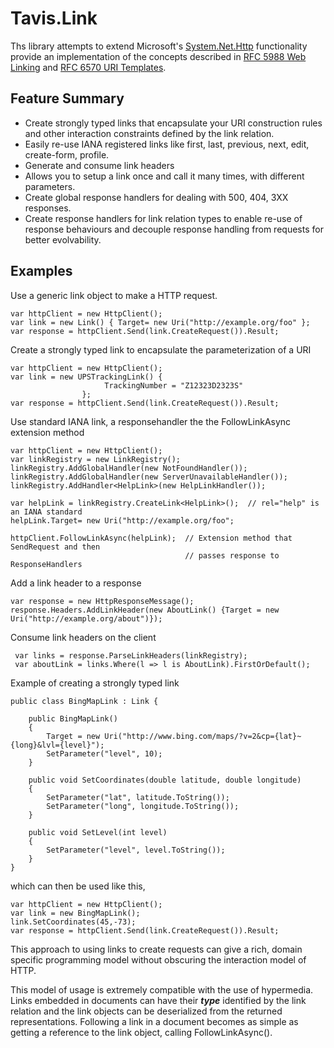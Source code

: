 # Tavis.Link #

Ths library attempts to extend Microsoft's [System.Net.Http](http://nuget.org/packages/System.Net.Http) functionality provide an implementation of the concepts described in [RFC 5988 Web Linking](http://tools.ietf.org/html/rfc5988) and [RFC 6570 URI Templates](http://tools.ietf.org/html/rfc6570).


## Feature Summary ##

- Create strongly typed links that encapsulate your URI construction rules and other interaction constraints defined by the link relation.
- Easily re-use IANA registered links like first, last, previous, next, edit, create-form, profile.
- Generate and consume link headers
- Allows you to setup a link once and call it many times, with different parameters.
- Create global response handlers for dealing with 500, 404, 3XX responses.
- Create response handlers for link relation types to enable re-use of response behaviours and decouple response handling from requests for better evolvability.


## Examples ##

Use a generic link object to make a HTTP request.

    var httpClient = new HttpClient();
    var link = new Link() { Target= new Uri("http://example.org/foo" };
    var response = httpClient.Send(link.CreateRequest()).Result;

Create a strongly typed link to encapsulate the parameterization of a URI

    var httpClient = new HttpClient();
    var link = new UPSTrackingLink() { 
                         TrackingNumber = "Z12323D2323S"
                    };
    var response = httpClient.Send(link.CreateRequest()).Result;


Use standard IANA link, a responsehandler the the FollowLinkAsync extension method
    
    var httpClient = new HttpClient();
    var linkRegistry = new LinkRegistry();
    linkRegistry.AddGlobalHandler(new NotFoundHandler());
    linkRegistry.AddGlobalHandler(new ServerUnavailableHandler());
    linkRegistry.AddHandler<HelpLink>(new HelpLinkHandler());

    var helpLink = linkRegistry.CreateLink<HelpLink>();  // rel="help" is an IANA standard
    helpLink.Target= new Uri("http://example.org/foo";

    httpClient.FollowLinkAsync(helpLink);  // Extension method that SendRequest and then
                                           // passes response to ResponseHandlers

Add a link header to a response

    var response = new HttpResponseMessage();
    response.Headers.AddLinkHeader(new AboutLink() {Target = new Uri("http://example.org/about")});

Consume link headers on the client

     var links = response.ParseLinkHeaders(linkRegistry);
     var aboutLink = links.Where(l => l is AboutLink).FirstOrDefault();
     

Example of creating a strongly typed link

    public class BingMapLink : Link {

        public BingMapLink()
        {
            Target = new Uri("http://www.bing.com/maps/?v=2&cp={lat}~{long}&lvl={level}");
            SetParameter("level", 10);
        }

        public void SetCoordinates(double latitude, double longitude)
        {
            SetParameter("lat", latitude.ToString());
            SetParameter("long", longitude.ToString());
        }
       
        public void SetLevel(int level)
        {
            SetParameter("level", level.ToString());
        }
    }

which can then be used like this,

	var httpClient = new HttpClient();
    var link = new BingMapLink();
	link.SetCoordinates(45,-73);
    var response = httpClient.Send(link.CreateRequest()).Result;

This approach to using links to create requests can give a rich, domain specific programming model without obscuring the interaction model of HTTP.  

This model of usage is extremely compatible with the use of hypermedia.  Links embedded in documents can have their ***type*** identified by the link relation and the link objects can be deserialized from the returned representations.  Following a link in a document becomes as simple as getting a reference to the link object, calling FollowLinkAsync().
